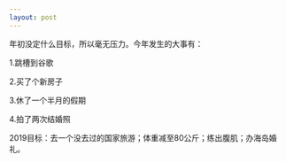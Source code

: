 ```yaml
---
layout: post
---
```


年初没定什么目标，所以毫无压力。今年发生的大事有：

1.跳槽到谷歌

2.买了个新房子

3.休了一个半月的假期

4.拍了两次结婚照

2019目标：去一个没去过的国家旅游；体重减至80公斤；练出腹肌；办海岛婚礼。
